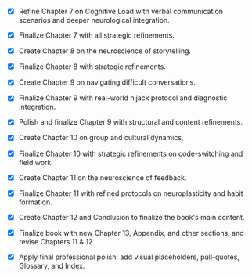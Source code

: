 - [x] Refine Chapter 7 on Cognitive Load with verbal communication scenarios and deeper neurological integration.
- [x] Finalize Chapter 7 with all strategic refinements.
- [x] Create Chapter 8 on the neuroscience of storytelling.
- [x] Finalize Chapter 8 with strategic refinements.
- [x] Create Chapter 9 on navigating difficult conversations.
- [x] Finalize Chapter 9 with real-world hijack protocol and diagnostic integration.
- [x] Polish and finalize Chapter 9 with structural and content refinements.
- [x] Create Chapter 10 on group and cultural dynamics.
- [x] Finalize Chapter 10 with strategic refinements on code-switching and field work.
- [x] Create Chapter 11 on the neuroscience of feedback.
- [x] Finalize Chapter 11 with refined protocols on neuroplasticity and habit formation.
- [x] Create Chapter 12 and Conclusion to finalize the book's main content.
- [x] Finalize book with new Chapter 13, Appendix, and other sections, and revise Chapters 11 & 12.
- [x] Apply final professional polish: add visual placeholders, pull-quotes, Glossary, and Index.
      